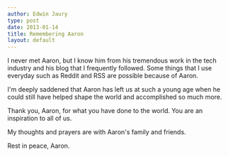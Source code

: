 ```yaml
---
author: Edwin Jaury
type: post
date: 2013-01-14
title: Remembering Aaron
layout: default
---
```


I never met Aaron, but I know him from his tremendous work in the tech industry and his blog that I frequently followed. Some things that I use everyday such as Reddit and RSS are possible because of Aaron.

I'm deeply saddened that Aaron has left us at such a young age when he could still have helped shape the world and accomplished so much more.

Thank you, Aaron, for what you have done to the world. You are an inspiration to all of us.

My thoughts and prayers are with Aaron's family and friends.

Rest in peace, Aaron.
